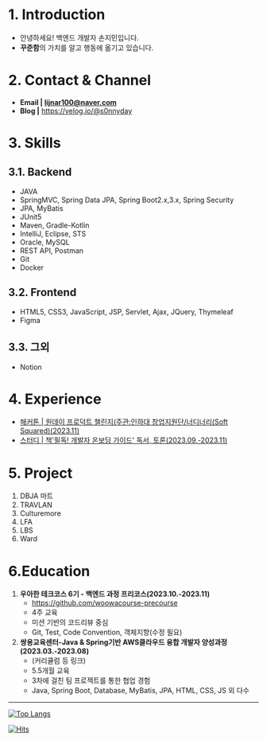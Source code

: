 # 1. Introduction
* 안녕하세요! 백엔드 개발자 손지민입니다.
* **꾸준함**의 가치를 알고 행동에 옮기고 있습니다.

# 2. Contact & Channel
* **Email | lijnar100@naver.com**
* **Blog |** https://velog.io/@s0nnyday

# 3. Skills
## 3.1. Backend
* JAVA
* SpringMVC, Spring Data JPA, Spring Boot2.x,3.x, Spring Security
* JPA, MyBatis
* JUnit5
* Maven, Gradle-Kotlin
* IntelliJ, Eclipse, STS
* Oracle, MySQL
* REST API, Postman
* Git
* Docker
## 3.2. Frontend
* HTML5, CSS3, JavaScript, JSP, Servlet, Ajax, JQuery, Thymeleaf
* Figma
## 3.3. 그외
* Notion

# 4. Experience
* [해커톤 | 원데이 프로덕트 챌린지(주관:인하대 창업지원단/너디너리(Soft Squared)(2023.11)](https://github.com/LawFA/LFA_Server)
* [스터디 | 책'필독! 개발자 온보딩 가이드' 독서, 토론(2023.09.-2023.11)](https://velog.io/@s0nnyday/series/%EC%8A%A4%ED%84%B0%EB%94%94%ED%95%84%EB%8F%85-%EA%B0%9C%EB%B0%9C%EC%9E%90-%EC%98%A8%EB%B3%B4%EB%94%A9-%EA%B0%80%EC%9D%B4%EB%93%9C)

# 5. Project
1. DBJA 마트
2. TRAVLAN
3. Culturemore
4. LFA
5. LBS
6. Ward

# 6.Education
1. **우아한 테크코스 6기 - 백엔드 과정 프리코스(2023.10.-2023.11)**
   * https://github.com/woowacourse-precourse
   * 4주 교육
   * 미션 기반의 코드리뷰 중심
   * Git, Test, Code Convention, 객체지향(수정 필요)
3. **쌍용교육센터-Java & Spring기반 AWS클라우드 융합 개발자 양성과정(2023.03.-2023.08)**
   * (커리큘럼 등 링크)
   * 5.5개월 교육
   * 3차에 걸친 팀 프로젝트를 통한 협업 경험
   * Java, Spring Boot, Database, MyBatis, JPA, HTML, CSS, JS 외 다수

---
[![Top Langs](https://github-readme-stats.vercel.app/api/top-langs/?username=s0nnyday&layout=compact)](https://github.com/s0nnyday/github-readme-stats)

[![Hits](https://hits.seeyoufarm.com/api/count/incr/badge.svg?url=https%3A%2F%2Fgithub.com%2Fs0nnyday&count_bg=%2379C83D&title_bg=%23555555&icon=&icon_color=%23E7E7E7&title=hits&edge_flat=false)](https://hits.seeyoufarm.com)
